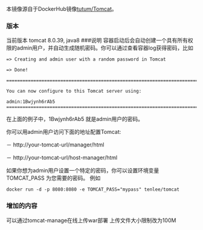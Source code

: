 本镜像源自于DockerHub镜像[tutum/Tomcat](https://github.com/ClouDesire/docker-tomcat)。
### 版本
当前版本 tomcat 8.0.39, java8
###说明
容器启动后会自动创建一个具有所有权限的admin用户，并自动生成随机密码。你可以通过查看容器log获得密码，比如
```
=> Creating and admin user with a random password in Tomcat

=> Done!

========================================================================

You can now configure to this Tomcat server using:

admin:1Bwjynh6rAb5
========================================================================
```
在上面的例子中，1Bwjynh6rAb5 就是admin用户的密码。

你可以用admin用户访问下面的地址配置Tomcat:

－ http://your-tomcat-url/manager/html

－ http://your-tomcat-url/host-manager/html

如果你想为admin用户设置一个特定的密码，你可以设置环境变量 TOMCAT_PASS 为您需要的密码。
例如
```
docker run -d -p 8080:8080 -e TOMCAT_PASS="mypass" tenlee/tomcat
```
### 增加的内容
可以通过tomcat-manage在线上传war部署
上传文件大小限制改为100M
